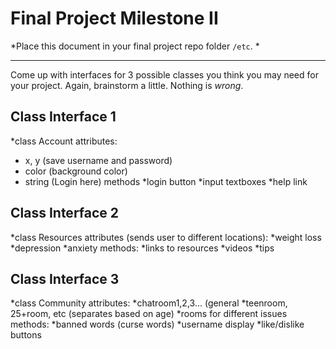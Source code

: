 # Final Project Milestone II

*Place this document in your final project repo folder `/etc`. *

***

Come up with interfaces for 3 possible classes you think you may need for your project. Again, brainstorm a little. Nothing is *wrong*.

## Class Interface 1
*class Account
 attributes:
  * x, y (save username and password)
  * color (background color)
  * string (Login here)
 methods
  *login button
  *input textboxes
  *help link
## Class Interface 2
*class Resources
 attributes (sends user to different locations): 
  *weight loss 
  *depression
  *anxiety
 methods:
  *links to resources
  *videos
  *tips
## Class Interface 3
*class Community
  attributes:
  *chatroom1,2,3... (general 
  *teenroom, 25+room, etc (separates based on age) 
  *rooms for different issues
  methods:
  *banned words (curse words)
  *username display
  *like/dislike buttons
  